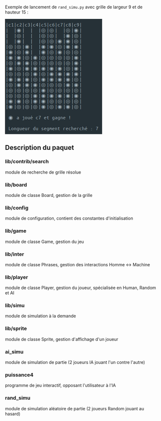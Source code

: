 Exemple de lancement de `rand_simu.py`  avec grille de largeur 9 et de hauteur 15 :

![Capture d'écran de rand_simu.py](rand_simu-w9-h15-s7.jpg)

## Description du paquet

### lib/contrib/search

module de recherche de grille résolue

### lib/board

module de classe Board, gestion de la grille

### lib/config

module de configuration, contient des constantes d'initialisation

### lib/game

module de classe Game, gestion du jeu

### lib/inter
module de classe Phrases, gestion des interactions Homme <-> Machine

### lib/player

module de classe Player, gestion du joueur, spécialisée en Human, Random et AI

### lib/simu

module de simulation à la demande

### lib/sprite

module de classe Sprite, gestion d'affichage d'un joueur

### ai_simu
module de simulation de partie (2 joueurs IA jouant l'un contre l'autre)

### puissance4
programme de jeu interactif, opposant l'utilisateur à l'IA

### rand_simu

module de simulation aléatoire de partie (2 joueurs Random jouant au hasard)
